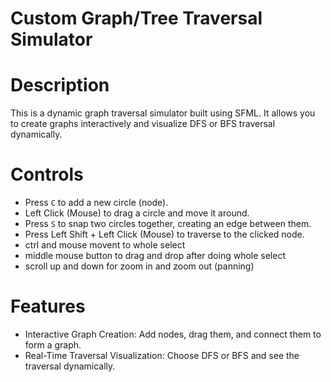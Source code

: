 # Custom Graph/Tree Traversal Simulator

# Description
This is a dynamic graph traversal simulator built using SFML. It allows you to create graphs interactively and visualize DFS or BFS traversal dynamically.

# Controls
- Press `C` to add a new circle (node).
- Left Click (Mouse) to drag a circle and move it around.
- Press `S` to snap two circles together, creating an edge between them.
- Press Left Shift + Left Click (Mouse) to traverse to the clicked node.
- ctrl and mouse movent to whole select
- middle mouse button to drag and drop after doing whole select
- scroll up and down for zoom in and zoom out (panning)

# Features
- Interactive Graph Creation: Add nodes, drag them, and connect them to form a graph.
- Real-Time Traversal Visualization: Choose DFS or BFS and see the traversal dynamically.
